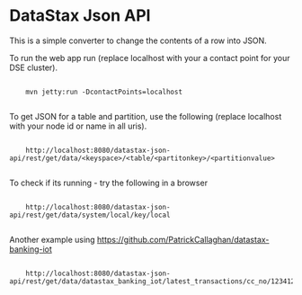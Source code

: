 DataStax Json API
========================

This is a simple converter to change the contents of a row into JSON.

To run the web app run (replace localhost with your a contact point for your DSE cluster).
```

	mvn jetty:run -DcontactPoints=localhost
		
```

To get JSON for a table and partition, use the following (replace localhost with your node id or name in all uris).
```

	http://localhost:8080/datastax-json-api/rest/get/data/<keyspace>/<table/<partitonkey>/<partitionvalue>
	
```

To check if its running - try the following in a browser

```

	http://localhost:8080/datastax-json-api/rest/get/data/system/local/key/local
	
```

Another example using https://github.com/PatrickCallaghan/datastax-banking-iot 

```

	http://localhost:8080/datastax-json-api/rest/get/data/datastax_banking_iot/latest_transactions/cc_no/1234123412415521
```



